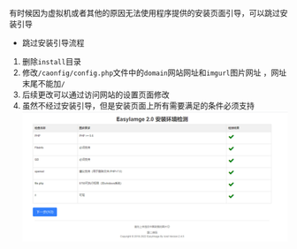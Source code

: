 有时候因为虚拟机或者其他的原因无法使用程序提供的安装页面引导，可以跳过安装引导

- 跳过安装引导流程
1. 删除`install`目录
2. 修改`/caonfig/config.php`文件中的`domain`网站网址和`imgurl`图片网址 ，网址末尾不能加`/`
3. 后续更改可以通过访问网站的设置页面修改
4. 虽然不经过安装引导，但是安装页面上所有需要满足的条件必须支持
![图床要求](images/1-001.png)
